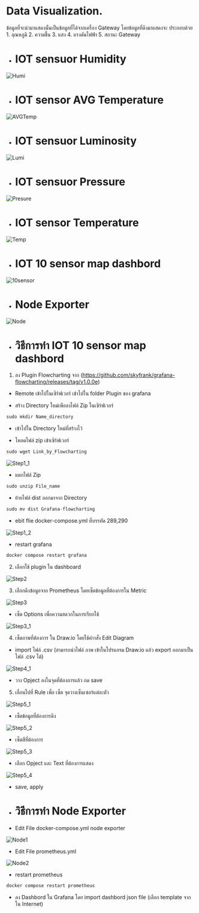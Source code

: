 # Data Visualization.

ข้อมูลที่จะนำมาแสดงนั้นเป็นข้อมูลที่ได้จากเครื่อง Gateway โดยข้อมูลที่ดึงมาแสดงจะ
ประกอบด้วย 1. อุณหภูมิ 2. ความชื้น 3. แสง 4. แรงดันไฟฟ้า  5. สถานะ Gateway

- # IOT sensuor Humidity
  
![Humi](https://github.com/user-attachments/assets/bc1e72df-f1a4-4143-bd40-2719874f9fe1)

- # IOT sensor AVG Temperature
  
![AVGTemp](https://github.com/user-attachments/assets/98ed7821-f15a-4ec2-b0b5-1a3fba4620ae)

- # IOT sensuor Luminosity

![Lumi](https://github.com/user-attachments/assets/150e217e-47bf-4bc9-9fd2-c545c0d1a592)

- # IOT sensuor Pressure

![Presure](https://github.com/user-attachments/assets/c374c01c-704c-442f-9ec5-f57b8592f907)

- # IOT sensor Temperature

![Temp](https://github.com/user-attachments/assets/cbc9db10-f936-4d2f-aa26-b55e954af69f)

- # IOT 10 sensor map dashbord

![10sensor](https://github.com/user-attachments/assets/d0b21df3-7f16-4b05-adba-1a1acce8f777)

- # Node Exporter

![Node](https://github.com/user-attachments/assets/c3885aba-e15b-4b62-b986-c82b33cf6e1f)

- # วิธีการทำ IOT 10 sensor map dashbord

1. ลง Plugin Flowcharting จาก (https://github.com/skyfrank/grafana-flowcharting/releases/tag/v1.0.0e)

- Remote เข้าไปในเซิร์ฟเวอร์ เข้าไปใน folder Plugin ของ grafana

- สร้าง Directory ใหม่เพือลงไฟล์ Zip ในเซิร์ฟเวอร์ 

```cpp
sudo mkdir Name_directory
```

- เข้าไปใน Directory ใหม่ที่สร้างไว้

- โหลดไฟล์ zip เข้าเซิร์ฟเวอร์

```cpp
sudo wget Link_by_Flowcharting
```

![Step1_1](https://github.com/user-attachments/assets/d583d01e-f3c3-4eee-b9b4-583a223a2c56)

- แตกไฟล์ Zip

```cpp
sudo unzip File_name
```

- ย้ายไฟล์ dist ออกมาจาก Directory

```cpp
sudo mv dist Grafana-flowcharting
```

- ebit flie docker-compose.yml ที่บรรทัด 289,290

![Step1_2](https://github.com/user-attachments/assets/f7b4b973-eb41-45c5-bd6d-02c1af8edf57)

- restart grafana

```cpp
docker compose restart grafana
```

2. เลือกใช้ plugin ใน dashboard

![Step2](https://github.com/user-attachments/assets/4dee787b-33f4-4775-acce-0ea08f07ea9e)

3. เลือกดึงข้อมูลจาก Prometheus โดยเซ็ตข้อมูลที่ต้องการใน Metric

![Step3](https://github.com/user-attachments/assets/3e2aa72b-ebdf-498b-9f40-d990c66079de)

- เซ็ต Options เพื่อความสดวกในการเรียกใช้

![Step3_1](https://github.com/user-attachments/assets/0976f9f2-d460-4247-9da2-88d49a6a3253)

4. เซ็ตภาพที่ต้องการ ใน Draw.io โดยใช้คำาสั่ง Edit Diagram

- import ไฟล์ .csv (สามารถนำไฟล์ ภาพ เข้าในโปรแกรม Draw.io แล้ว export ออกมาเป็นไฟล์ .csv ได้)

![Step4_1](https://github.com/user-attachments/assets/e1662b6c-9495-4675-aaa9-a2079a8e87fd)

- วาง Opject ลงในจุดที่ต้องการแล้ว กด save

5. เลื่อนไปที่ Rule เพื่อ เซ็ต จุดวางเซ็นเซอร์แต่ละตัว

![Step5_1](https://github.com/user-attachments/assets/d9461fe8-87d0-4528-acde-55e7f99f7d6f)

- เซ็ตข้อมูลที่ต้องการดึง

![Step5_2](https://github.com/user-attachments/assets/b0ba20bc-5626-4fee-bf94-377678276e87)

- เซ็ตสีที่ต้องการ

![Step5_3](https://github.com/user-attachments/assets/65c55539-7c30-448c-83a0-f4b823dcf2f6)

- เลือก Opject และ Text ที่ต้องการแสดง

![Step5_4](https://github.com/user-attachments/assets/c92350cf-99ca-45aa-a430-9b125080dfd6)

- save, apply

- # วิธีการทำ Node Exporter

- Edit File docker-compose.yml node exporter

![Node1](https://github.com/user-attachments/assets/01fd20de-e8cf-4639-a790-fbc7bfd373fb)

- Edit File prometheus.yml

![Node2](https://github.com/user-attachments/assets/b6ad12b8-330e-4e22-a4c8-3dba984df4dc)

- restart prometheus

```cpp
docker compose restart prometheus
```

- ลง Dashbord ใน Grafana โดย import dashbord json file (เลือก template จากใน Internet)